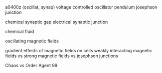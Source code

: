 a0400z
(oscillat, synap) voltage controlled oscillator
pendulum
josephson junction

chemical synaptic gap
electrical synaptic junction

chemical fluid

oscillating magnetic fields

gradient effects of magnetic fields on cells
weakly interacting magnetic fields vs strong magnetic fields vs josephson junctions

Chaos vs Order 
Agent 99
